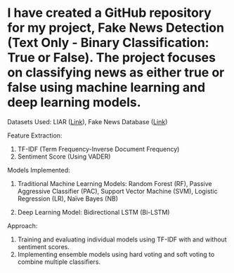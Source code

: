 # I have created a GitHub repository for my project, Fake News Detection (Text Only - Binary Classification: True or False). The project focuses on classifying news as either true or false using machine learning and deep learning models.

Datasets Used:
LIAR ([Link](https://sites.cs.ucsb.edu/~william/data/)),
Fake News Database ([Link](https://zenodo.org/records/10354245))

Feature Extraction:
1) TF-IDF (Term Frequency-Inverse Document Frequency)
2) Sentiment Score (Using VADER)

Models Implemented:
1) Traditional Machine Learning Models:
Random Forest (RF),
Passive Aggressive Classifier (PAC),
Support Vector Machine (SVM),
Logistic Regression (LR),
Naïve Bayes (NB)

2) Deep Learning Model:
Bidirectional LSTM (Bi-LSTM)

Approach:
1) Training and evaluating individual models using TF-IDF with and without sentiment scores.
2) Implementing ensemble models using hard voting and soft voting to combine multiple classifiers.
